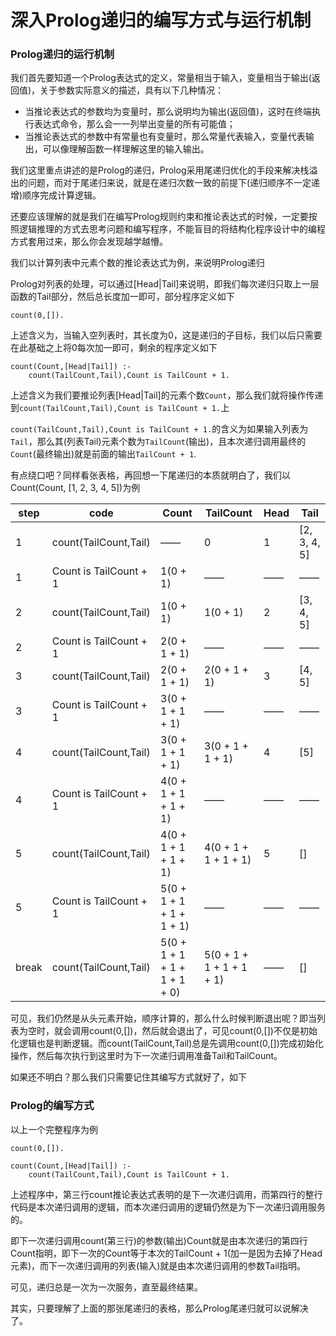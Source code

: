 # 深入Prolog递归的编写方式与运行机制

### Prolog递归的运行机制

我们首先要知道一个Prolog表达式的定义，常量相当于输入，变量相当于输出(返回值)，关于参数实际意义的描述，具有以下几种情况：

+ 当推论表达式的参数均为变量时，那么说明均为输出(返回值)，这时在终端执行表达式命令，那么会一一列举出变量的所有可能值；
+ 当推论表达式的参数中有常量也有变量时，那么常量代表输入，变量代表输出，可以像理解函数一样理解这里的输入输出。

我们这里重点讲述的是Prolog的递归，Prolog采用尾递归优化的手段来解决栈溢出的问题，而对于尾递归来说，就是在递归次数一致的前提下(递归顺序不一定递增)顺序完成计算逻辑。

还要应该理解的就是我们在编写Prolog规则约束和推论表达式的时候，一定要按照逻辑推理的方式去思考问题和编写程序，不能盲目的将结构化程序设计中的编程方式套用过来，那么你会发现越学越懵。

我们以计算列表中元素个数的推论表达式为例，来说明Prolog递归

Prolog对列表的处理，可以通过[Head|Tail]来说明，即我们每次递归只取上一层函数的Tail部分，然后总长度加一即可，部分程序定义如下

```
count(0,[]).
```

上述含义为，当输入空列表时，其长度为0，这是递归的子目标，我们以后只需要在此基础之上将0每次加一即可，剩余的程序定义如下

```
count(Count,[Head|Tail]) :-
    count(TailCount,Tail),Count is TailCount + 1.
```

上述含义为我们要推论列表[Head|Tail]的元素个数`Count`，那么我们就将操作传递到`count(TailCount,Tail),Count is TailCount + 1.`上

`count(TailCount,Tail),Count is TailCount + 1.`的含义为如果输入列表为`Tail`，那么其(列表Tail)元素个数为`TailCount`(输出)，且本次递归调用最终的`Count`(最终输出)就是前面的输出`TailCount + 1`.

有点绕口吧？同样看张表格，再回想一下尾递归的本质就明白了，我们以Count(Count, [1, 2, 3, 4, 5])为例

|step|code|Count|TailCount|Head|Tail|
|------|------|------|------|------|------|
|1|count(TailCount,Tail)|——|0|1|[2, 3, 4, 5]|
|1|Count is TailCount + 1|1(0 + 1)|——|——|——|
|2|count(TailCount,Tail)|1(0 + 1)|1(0 + 1)|2|[3, 4, 5]|
|2|Count is TailCount + 1|2(0 + 1 + 1)|——|——|——|
|3|count(TailCount,Tail)|2(0 + 1 + 1)|2(0 + 1 + 1)|3|[4, 5]|
|3|Count is TailCount + 1|3(0 + 1 + 1 + 1)|——|——|——|
|4|count(TailCount,Tail)|3(0 + 1 + 1 + 1)|3(0 + 1 + 1 + 1)|4|[5]|
|4|Count is TailCount + 1|4(0 + 1 + 1 + 1 + 1)|——|——|——|
|5|count(TailCount,Tail)|4(0 + 1 + 1 + 1 + 1)|4(0 + 1 + 1 + 1 + 1)|5|[]|
|5|Count is TailCount + 1|5(0 + 1 + 1 + 1 + 1 + 1)|——|——|——|
|break|count(TailCount,Tail)|5(0 + 1 + 1 + 1 + 1 + 1 + 0)|5(0 + 1 + 1 + 1 + 1 + 1)|——|[]|

可见，我们仍然是从头元素开始，顺序计算的，那么什么时候判断退出呢？即当列表为空时，就会调用count(0,[])，然后就会退出了，可见count(0,[])不仅是初始化逻辑也是判断逻辑。而count(TailCount,Tail)总是先调用count(0,[])完成初始化操作，然后每次执行到这里时为下一次递归调用准备Tail和TailCount。

如果还不明白？那么我们只需要记住其编写方式就好了，如下

### Prolog的编写方式

以上一个完整程序为例

```
count(0,[]).

count(Count,[Head|Tail]) :-
    count(TailCount,Tail),Count is TailCount + 1.
```

上述程序中，第三行count推论表达式表明的是下一次递归调用，而第四行的整行代码是本次递归调用的逻辑，而本次递归调用的逻辑仍然是为下一次递归调用服务的。

即下一次递归调用count(第三行)的参数(输出)Count就是由本次递归的第四行Count指明，即下一次的Count等于本次的TailCount + 1(加一是因为去掉了Head元素)，而下一次递归调用的列表(输入)就是由本次递归调用的参数Tail指明。

可见，递归总是一次为一次服务，直至最终结果。

其实，只要理解了上面的那张尾递归的表格，那么Prolog尾递归就可以说解决了。